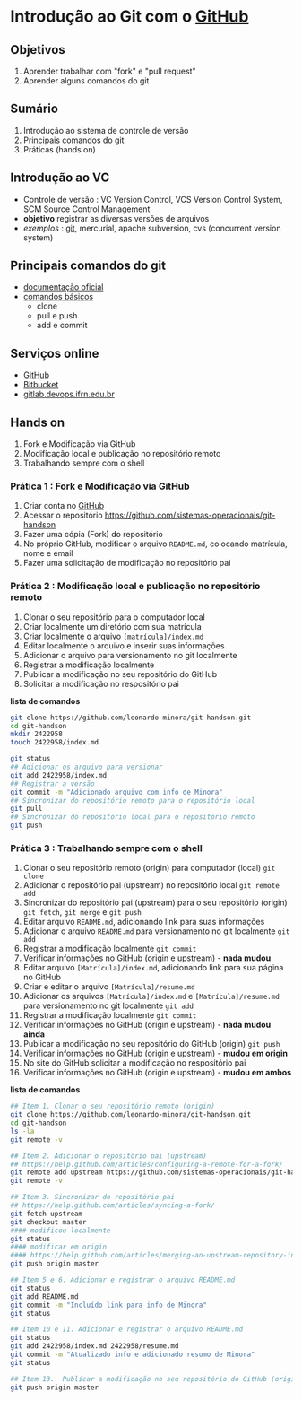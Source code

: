 # Introdução ao Git com o [GitHub](http://github.com)

## Objetivos

1. Aprender trabalhar com "fork" e "pull request"
2. Aprender alguns comandos do git

## Sumário
1. Introdução ao sistema de controle de versão
2. Principais comandos do git
3. Práticas (hands on)


## Introdução ao VC

- Controle de versão : VC Version Control, VCS Version Control System, SCM Source Control Management
- **objetivo** registrar as diversas versões de arquivos
- _exemplos_ : [git](https://git-scm.com/), mercurial, apache subversion, cvs (concurrent version system)



## Principais comandos do git

- [documentação oficial](https://git-scm.com/doc)
- [comandos básicos](https://services.github.com/on-demand/downloads/github-git-cheat-sheet.pdf)
  - clone
  - pull e push
  - add e commit



## Serviços online

- [GitHub](http://github.com)
- [Bitbucket](https://bitbucket.org)
- [gitlab.devops.ifrn.edu.br](http://gitlab.devops.ifrn.edu.br)



## Hands on

1. Fork e Modificação via GitHub
2. Modificação local e publicação no repositório remoto
3. Trabalhando sempre com o shell


### Prática 1 : Fork e Modificação via GitHub

1. Criar conta no [GitHub](http://github.com)
2. Acessar o repositório https://github.com/sistemas-operacionais/git-handson
3. Fazer uma cópia (Fork) do repositório
4. No próprio GitHub, modificar o arquivo ```README.md```, colocando matrícula, nome e email
5. Fazer uma solicitação de modificação no repositório pai



### Prática 2 : Modificação local e publicação no repositório remoto

1. Clonar o seu repositório para o computador local
2. Criar localmente um diretório com sua matrícula
3. Criar localmente o arquivo ```[matrícula]/index.md```
4. Editar localmente o arquivo e inserir suas informações
5. Adicionar o arquivo para versionamento no git localmente
6. Registrar a modificação localmente
7. Publicar a modificação no seu repositório do GitHub
8. Solicitar a modificação no respositório pai

**lista de comandos**
```sh
git clone https://github.com/leonardo-minora/git-handson.git
cd git-handson
mkdir 2422958
touch 2422958/index.md

git status
## Adicionar os arquivo para versionar
git add 2422958/index.md
## Registrar a versão
git commit -m "Adicionado arquivo com info de Minora"
## Sincronizar do repositório remoto para o repositório local
git pull
## Sincronizar do repositório local para o repositório remoto
git push
```



### Prática 3 : Trabalhando sempre com o shell

1. Clonar o seu repositório remoto (origin) para computador (local) ```git clone```
2. Adicionar o repositório pai (upstream) no repositório local ```git remote add```
3. Sincronizar do repositório pai (upstream) para o seu repositório (origin) ```git fetch```, ```git merge``` e ```git push```
4. Editar arquivo ```README.md```, adicionando link para suas informações
5. Adicionar o arquivo ```README.md``` para versionamento no git localmente ```git add```
6. Registrar a modificação localmente ```git commit```
7. Verificar informações no GitHub (origin e upstream) - **nada mudou**
8. Editar arquivo ```[Matrícula]/index.md```, adicionando link para sua página no GitHub
9. Criar e editar o arquivo ```[Matrícula]/resume.md```
10. Adicionar os arquivos ```[Matrícula]/index.md``` e ```[Matrícula]/resume.md``` para versionamento no git localmente ```git add```
11. Registrar a modificação localmente ```git commit```
12. Verificar informações no GitHub (origin e upstream) - **nada mudou ainda**
13. Publicar a modificação no seu repositório do GitHub (origin) ```git push```
14. Verificar informações no GitHub (origin e upstream) - **mudou em origin**
15. No site do GitHub solicitar a modificação no respositório pai
16. Verificar informações no GitHub (origin e upstream) - **mudou em ambos**


**lista de comandos**
```sh
## Item 1. Clonar o seu repositório remoto (origin)
git clone https://github.com/leonardo-minora/git-handson.git
cd git-handson
ls -la
git remote -v

## Item 2. Adicionar o repositório pai (upstream)
## https://help.github.com/articles/configuring-a-remote-for-a-fork/
git remote add upstream https://github.com/sistemas-operacionais/git-handson.git
git remote -v

## Item 3. Sincronizar do repositório pai
## https://help.github.com/articles/syncing-a-fork/
git fetch upstream
git checkout master
#### modificou localmente
git status
#### modificar em origin
#### https://help.github.com/articles/merging-an-upstream-repository-into-your-fork/
git push origin master

## Item 5 e 6. Adicionar e registrar o arquivo README.md
git status
git add README.md
git commit -m "Incluído link para info de Minora"
git status

## Item 10 e 11. Adicionar e registrar o arquivo README.md
git status
git add 2422958/index.md 2422958/resume.md
git commit -m "Atualizado info e adicionado resumo de Minora"
git status

## Item 13.  Publicar a modificação no seu repositório do GitHub (origin)
git push origin master

```
